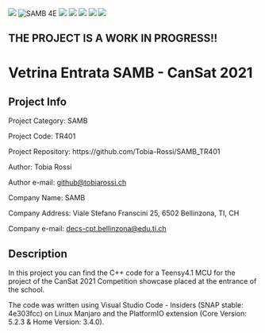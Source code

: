 <img src="https://img.shields.io/github/license/Tobia-Rossi/SAMB_TR401">
<img src="https://img.shields.io/badge/SAMB-4E-blueviolet" alt="SAMB 4E"> 
<img src=https://img.shields.io/badge/School%20Year-2021%2F22-blueviolet>
<img src="https://img.shields.io/github/languages/top/Tobia-Rossi/SAMB_TR401">
<img src="https://img.shields.io/github/languages/code-size/Tobia-Rossi/SAMB_TR401">
<img src="https://img.shields.io/reddit/user-karma/combined/Tobia-Rossi?style=social">
<img src="https://img.shields.io/discord/921013923136811028"> 

<h2><b>THE PROJECT IS A WORK IN PROGRESS!!</b></h2>

<h1>Vetrina Entrata SAMB - CanSat 2021</h1>

<h2>Project Info</h2>
<p>Project Category:    SAMB</p>
<p>Project Code:        TR401</p>
<p>Project Repository:  https://github.com/Tobia-Rossi/SAMB_TR401</p>
<p>Author:              Tobia Rossi</p>
<p>Author e-mail:       <a href = "mailto: github@tobiarossi.ch">github@tobiarossi.ch</a></p>
<p>Company Name:        SAMB</p>
<p>Company Address:     Viale Stefano Franscini 25, 6502 Bellinzona, TI, CH</p>
<p>Company e-mail:      <a href = "mailto: decs-cpt.bellinzona@edu.ti.ch">decs-cpt.bellinzona@edu.ti.ch</a></p>

<h2>Description</h2>
<p>In this project you can find the C++ code for a Teensy4.1 MCU for the project of the CanSat 2021 Competition showcase placed at the entrance of the school.</p>
<p>The code was written using Visual Studio Code - Insiders (SNAP stable: 4e303fcc) on Linux Manjaro and the PlatformIO extension (Core Version: 5.2.3 & Home Version: 3.4.0).</p>